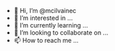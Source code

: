- 👋 Hi, I’m @mcilvainec
- 👀 I’m interested in ...
- 🌱 I’m currently learning ...
- 💞️ I’m looking to collaborate on ...
- 📫 How to reach me ...

<!---
mcilvainec/mcilvainec is a ✨ special ✨ repository because its `README.md` (this file) appears on your GitHub profile.
You can click the Preview link to take a look at your changes.
--->
